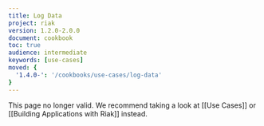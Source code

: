 ```yaml
---
title: Log Data
project: riak
version: 1.2.0-2.0.0
document: cookbook
toc: true
audience: intermediate
keywords: [use-cases]
moved: {
  '1.4.0-': '/cookbooks/use-cases/log-data'
}
---
```


This page no longer valid. We recommend taking a look at [[Use Cases]] or [[Building Applications with Riak]] instead.